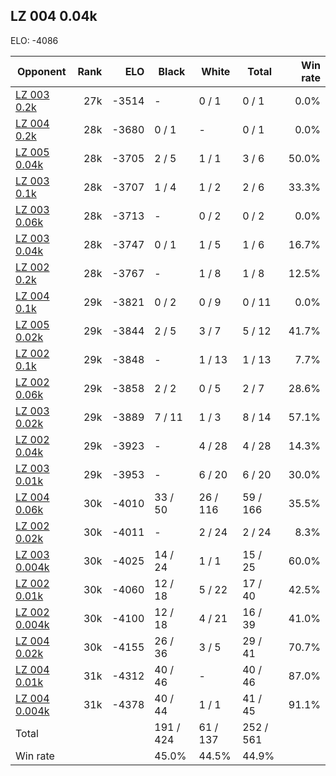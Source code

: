 ## LZ 004 0.04k ##

ELO: -4086

Opponent | Rank | ELO | Black | White | Total | Win rate
---------|-----:|----:|-------|-------|-------|-------:
[LZ 003 0.2k](LZ%20003%200.2k.md) | 27k | -3514 | - | 0 / 1 | 0 / 1 | 0.0%
[LZ 004 0.2k](LZ%20004%200.2k.md) | 28k | -3680 | 0 / 1 | - | 0 / 1 | 0.0%
[LZ 005 0.04k](LZ%20005%200.04k.md) | 28k | -3705 | 2 / 5 | 1 / 1 | 3 / 6 | 50.0%
[LZ 003 0.1k](LZ%20003%200.1k.md) | 28k | -3707 | 1 / 4 | 1 / 2 | 2 / 6 | 33.3%
[LZ 003 0.06k](LZ%20003%200.06k.md) | 28k | -3713 | - | 0 / 2 | 0 / 2 | 0.0%
[LZ 003 0.04k](LZ%20003%200.04k.md) | 28k | -3747 | 0 / 1 | 1 / 5 | 1 / 6 | 16.7%
[LZ 002 0.2k](LZ%20002%200.2k.md) | 28k | -3767 | - | 1 / 8 | 1 / 8 | 12.5%
[LZ 004 0.1k](LZ%20004%200.1k.md) | 29k | -3821 | 0 / 2 | 0 / 9 | 0 / 11 | 0.0%
[LZ 005 0.02k](LZ%20005%200.02k.md) | 29k | -3844 | 2 / 5 | 3 / 7 | 5 / 12 | 41.7%
[LZ 002 0.1k](LZ%20002%200.1k.md) | 29k | -3848 | - | 1 / 13 | 1 / 13 | 7.7%
[LZ 002 0.06k](LZ%20002%200.06k.md) | 29k | -3858 | 2 / 2 | 0 / 5 | 2 / 7 | 28.6%
[LZ 003 0.02k](LZ%20003%200.02k.md) | 29k | -3889 | 7 / 11 | 1 / 3 | 8 / 14 | 57.1%
[LZ 002 0.04k](LZ%20002%200.04k.md) | 29k | -3923 | - | 4 / 28 | 4 / 28 | 14.3%
[LZ 003 0.01k](LZ%20003%200.01k.md) | 29k | -3953 | - | 6 / 20 | 6 / 20 | 30.0%
[LZ 004 0.06k](LZ%20004%200.06k.md) | 30k | -4010 | 33 / 50 | 26 / 116 | 59 / 166 | 35.5%
[LZ 002 0.02k](LZ%20002%200.02k.md) | 30k | -4011 | - | 2 / 24 | 2 / 24 | 8.3%
[LZ 003 0.004k](LZ%20003%200.004k.md) | 30k | -4025 | 14 / 24 | 1 / 1 | 15 / 25 | 60.0%
[LZ 002 0.01k](LZ%20002%200.01k.md) | 30k | -4060 | 12 / 18 | 5 / 22 | 17 / 40 | 42.5%
[LZ 002 0.004k](LZ%20002%200.004k.md) | 30k | -4100 | 12 / 18 | 4 / 21 | 16 / 39 | 41.0%
[LZ 004 0.02k](LZ%20004%200.02k.md) | 30k | -4155 | 26 / 36 | 3 / 5 | 29 / 41 | 70.7%
[LZ 004 0.01k](LZ%20004%200.01k.md) | 31k | -4312 | 40 / 46 | - | 40 / 46 | 87.0%
[LZ 004 0.004k](LZ%20004%200.004k.md) | 31k | -4378 | 40 / 44 | 1 / 1 | 41 / 45 | 91.1%
Total | | | 191 / 424 | 61 / 137 | 252 / 561 | 
Win rate| | | 45.0% | 44.5% | 44.9% | 
